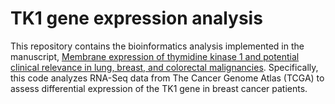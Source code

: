 # TK1 gene expression analysis

This repository contains the bioinformatics analysis implemented in  the manuscript, [Membrane expression of thymidine kinase 1 and potential clinical relevance in lung, breast, and colorectal malignancies](https://cancerci.biomedcentral.com/articles/10.1186/s12935-018-0633-9). Specifically, this code analyzes RNA-Seq data from The Cancer Genome Atlas (TCGA) to assess differential expression of the TK1 gene in breast cancer patients.
